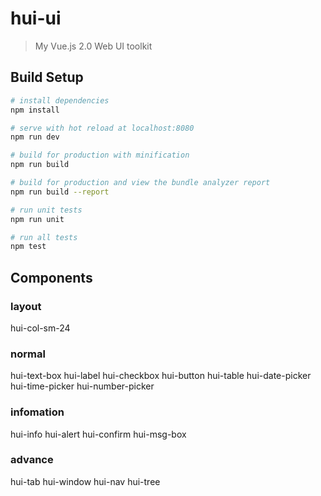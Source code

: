 # hui-ui

> My Vue.js 2.0 Web UI toolkit 

## Build Setup

``` bash
# install dependencies
npm install

# serve with hot reload at localhost:8080
npm run dev

# build for production with minification
npm run build

# build for production and view the bundle analyzer report
npm run build --report

# run unit tests
npm run unit

# run all tests
npm test
```

## Components
### layout
hui-col-sm-24

### normal
hui-text-box
hui-label
hui-checkbox
hui-button
hui-table
hui-date-picker
hui-time-picker
hui-number-picker

### infomation
hui-info
hui-alert
hui-confirm
hui-msg-box

### advance
hui-tab
hui-window
hui-nav
hui-tree

